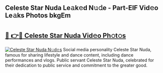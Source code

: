 ## Celeste Star Nuda Le𝚊k𝚎d N𝚞𝚍e - Part-EIF Vid𝚎o Le𝚊ks Photos bkgEm

# <h2><a href="http://fbdyof0.evod.top/?m=Celeste+Star+Nuda">🔗 👉🔴 Celeste Star Nuda Vid𝚎o Ph𝚘t𝚘s</a></h2>

[![Celeste Star Nuda N𝚞d𝚎s](https://i.imgur.com/8V9OHl7.gif)](http://fbdyof0.evod.top/?m=Celeste+Star+Nuda)
Social media personality Celeste Star Nuda, famous for sharing lifestyle and dance content, including dance performances and vlogs. Public servant Celeste Star Nuda, celebrated for their dedication to public service and commitment to the greater good. 

